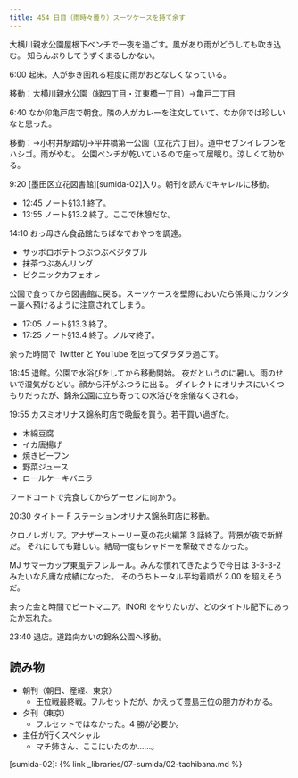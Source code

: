```yaml
---
title: 454 日目（雨時々曇り）スーツケースを持て余す
---
```


大横川親水公園屋根下ベンチで一夜を過ごす。風があり雨がどうしても吹き込む。
知らんぷりしてうずくまるしかない。

6:00 起床。人が歩き回れる程度に雨がおとなしくなっている。

移動：大横川親水公園（緑四丁目・江東橋一丁目）→亀戸二丁目

6:40 なか卯亀戸店で朝食。隣の人がカレーを注文していて、なか卯では珍しいなと思った。

移動：→小村井駅踏切→平井橋第一公園（立花六丁目）。道中セブンイレブンをハシゴ。雨がやむ。
公園ベンチが乾いているので座って居眠り。涼しくて助かる。

9:20 [墨田区立花図書館][sumida-02]入り。朝刊を読んでキャレルに移動。

* 12:45 ノート§13.1 終了。
* 13:55 ノート§13.2 終了。ここで休憩だな。

14:10 おっ母さん食品館たちばなでおやつを調達。

* サッポロポテトつぶつぶベジタブル
* 抹茶つぶあんリング
* ピクニックカフェオレ

公園で食ってから図書館に戻る。スーツケースを壁際においたら係員にカウンター裏へ預けるように注意されてしまう。

* 17:05 ノート§13.3 終了。
* 17:25 ノート§13.4 終了。ノルマ終了。

余った時間で Twitter と YouTube を回ってダラダラ過ごす。

18:45 退館。公園で水浴びをしてから移動開始。
夜だというのに暑い。雨のせいで湿気がひどい。顔から汗がふつうに出る。
ダイレクトにオリナスにいくつもりだったが、錦糸公園に立ち寄っての水浴びを余儀なくされる。

19:55 カスミオリナス錦糸町店で晩飯を買う。若干買い過ぎた。

* 木綿豆腐
* イカ唐揚げ
* 焼きビーフン
* 野菜ジュース
* ロールケーキバニラ

フードコートで完食してからゲーセンに向かう。

20:30 タイトー F ステーションオリナス錦糸町店に移動。

クロノレガリア。アナザーストーリー夏の花火編第 3 話終了。背景が夜で新鮮だ。
それにしても難しい。結局一度もシャドーを撃破できなかった。

MJ サマーカップ東風デフレルール。みんな慣れてきたようで今日は 3-3-3-2 みたいな凡庸な成績になった。
そのうちトータル平均着順が 2.00 を超えそうだ。

余った金と時間でビートマニア。INORI をやりたいが、どのタイトル配下にあったか忘れた。

23:40 退店。道路向かいの錦糸公園へ移動。

## 読み物

* 朝刊（朝日、産経、東京）
  * 王位戦最終戦。フルセットだが、かえって豊島王位の胆力がわかる。
* 夕刊（東京）
  * フルセットではなかった。4 勝が必要か。
* 主任が行くスペシャル
  * マチ姉さん、ここにいたのか……。

[sumida-02]: {% link _libraries/07-sumida/02-tachibana.md %}
